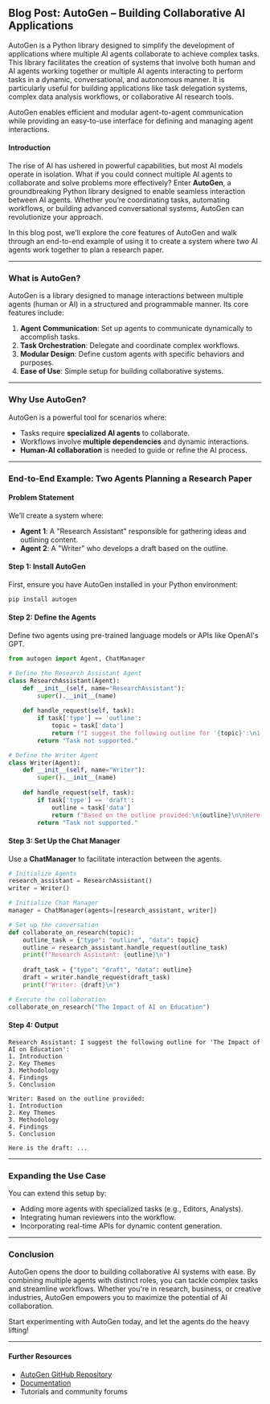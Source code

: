## **Blog Post: AutoGen – Building Collaborative AI Applications**

AutoGen is a Python library designed to simplify the development of applications where multiple AI agents collaborate to achieve complex tasks. This library facilitates the creation of systems that involve both human and AI agents working together or multiple AI agents interacting to perform tasks in a dynamic, conversational, and autonomous manner. It is particularly useful for building applications like task delegation systems, complex data analysis workflows, or collaborative AI research tools.

AutoGen enables efficient and modular agent-to-agent communication while providing an easy-to-use interface for defining and managing agent interactions.


#### **Introduction**
The rise of AI has ushered in powerful capabilities, but most AI models operate in isolation. What if you could connect multiple AI agents to collaborate and solve problems more effectively? Enter **AutoGen**, a groundbreaking Python library designed to enable seamless interaction between AI agents. Whether you’re coordinating tasks, automating workflows, or building advanced conversational systems, AutoGen can revolutionize your approach.

In this blog post, we’ll explore the core features of AutoGen and walk through an end-to-end example of using it to create a system where two AI agents work together to plan a research paper.

---

### **What is AutoGen?**
AutoGen is a library designed to manage interactions between multiple agents (human or AI) in a structured and programmable manner. Its core features include:

1. **Agent Communication**: Set up agents to communicate dynamically to accomplish tasks.
2. **Task Orchestration**: Delegate and coordinate complex workflows.
3. **Modular Design**: Define custom agents with specific behaviors and purposes.
4. **Ease of Use**: Simple setup for building collaborative systems.

---

### **Why Use AutoGen?**
AutoGen is a powerful tool for scenarios where:

- Tasks require **specialized AI agents** to collaborate.
- Workflows involve **multiple dependencies** and dynamic interactions.
- **Human-AI collaboration** is needed to guide or refine the AI process.

---

### **End-to-End Example: Two Agents Planning a Research Paper**

#### **Problem Statement**
We’ll create a system where:
- **Agent 1**: A "Research Assistant" responsible for gathering ideas and outlining content.
- **Agent 2**: A "Writer" who develops a draft based on the outline.

#### **Step 1: Install AutoGen**
First, ensure you have AutoGen installed in your Python environment:
```bash
pip install autogen
```

#### **Step 2: Define the Agents**
Define two agents using pre-trained language models or APIs like OpenAI's GPT.

```python
from autogen import Agent, ChatManager

# Define the Research Assistant Agent
class ResearchAssistant(Agent):
    def __init__(self, name="ResearchAssistant"):
        super().__init__(name)
        
    def handle_request(self, task):
        if task['type'] == 'outline':
            topic = task['data']
            return f"I suggest the following outline for '{topic}':\n1. Introduction\n2. Key Themes\n3. Methodology\n4. Findings\n5. Conclusion"
        return "Task not supported."

# Define the Writer Agent
class Writer(Agent):
    def __init__(self, name="Writer"):
        super().__init__(name)
        
    def handle_request(self, task):
        if task['type'] == 'draft':
            outline = task['data']
            return f"Based on the outline provided:\n{outline}\n\nHere is the draft: ..."
        return "Task not supported."
```

#### **Step 3: Set Up the Chat Manager**
Use a **ChatManager** to facilitate interaction between the agents.

```python
# Initialize Agents
research_assistant = ResearchAssistant()
writer = Writer()

# Initialize Chat Manager
manager = ChatManager(agents=[research_assistant, writer])

# Set up the conversation
def collaborate_on_research(topic):
    outline_task = {"type": "outline", "data": topic}
    outline = research_assistant.handle_request(outline_task)
    print(f"Research Assistant: {outline}\n")
    
    draft_task = {"type": "draft", "data": outline}
    draft = writer.handle_request(draft_task)
    print(f"Writer: {draft}\n")

# Execute the collaboration
collaborate_on_research("The Impact of AI on Education")
```

#### **Step 4: Output**
```plaintext
Research Assistant: I suggest the following outline for 'The Impact of AI on Education':
1. Introduction
2. Key Themes
3. Methodology
4. Findings
5. Conclusion

Writer: Based on the outline provided:
1. Introduction
2. Key Themes
3. Methodology
4. Findings
5. Conclusion

Here is the draft: ...
```

---

### **Expanding the Use Case**
You can extend this setup by:
- Adding more agents with specialized tasks (e.g., Editors, Analysts).
- Integrating human reviewers into the workflow.
- Incorporating real-time APIs for dynamic content generation.

---

### **Conclusion**
AutoGen opens the door to building collaborative AI systems with ease. By combining multiple agents with distinct roles, you can tackle complex tasks and streamline workflows. Whether you're in research, business, or creative industries, AutoGen empowers you to maximize the potential of AI collaboration.

Start experimenting with AutoGen today, and let the agents do the heavy lifting!

---

#### **Further Resources**
- [AutoGen GitHub Repository](#)
- [Documentation](#)
- Tutorials and community forums
